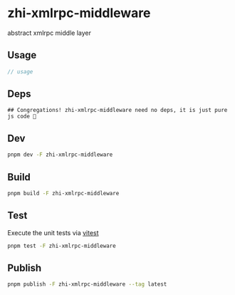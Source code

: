 # zhi-xmlrpc-middleware

abstract xmlrpc middle layer

## Usage

```js
// usage
```

## Deps

```
## Congregations! zhi-xmlrpc-middleware need no deps, it is just pure js code 🎉
```

## Dev

```bash
pnpm dev -F zhi-xmlrpc-middleware
```

## Build

```bash
pnpm build -F zhi-xmlrpc-middleware
```

## Test

Execute the unit tests via [vitest](https://vitest.dev)

```bash
pnpm test -F zhi-xmlrpc-middleware
```

## Publish

```bash
pnpm publish -F zhi-xmlrpc-middleware --tag latest
```